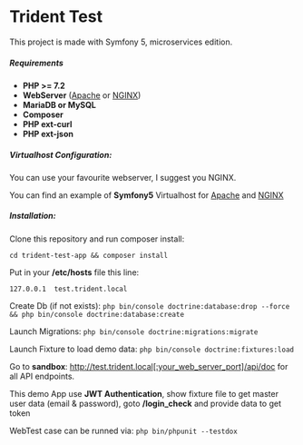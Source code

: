 # Trident Test

This project is made with Symfony 5, microservices edition.

##### Requirements

- **PHP >= 7.2**
- **WebServer** ([Apache](https://www.apache.org/) or [NGINX](https://www.nginx.com/))
- **MariaDB or MySQL**
- **Composer**
- **PHP ext-curl**
- **PHP ext-json**

##### Virtualhost Configuration:

You can use your favourite webserver, I suggest you NGINX.

You can find an example of **Symfony5** Virtualhost for [Apache](https://symfony.com/doc/current/setup/web_server_configuration.html#apache-with-mod-php-php-cgi) and [NGINX](https://symfony.com/doc/current/setup/web_server_configuration.html#nginx)

##### Installation:

Clone this repository and run composer install:

`cd trident-test-app && composer install`

Put in your **/etc/hosts** file this line:

`127.0.0.1	test.trident.local`

Create Db (if not exists): `php bin/console doctrine:database:drop --force && php bin/console doctrine:database:create`

Launch Migrations: `php bin/console doctrine:migrations:migrate`

Launch Fixture to load demo data: `php bin/console doctrine:fixtures:load`

Go to **sandbox**: http://test.trident.local[:your_web_server_port]/api/doc for all API endpoints.

This demo App use **JWT Authentication**, show fixture file to get master user data (email & password), goto **/login_check** and provide data to get token

WebTest case can be runned via: `php bin/phpunit --testdox`
